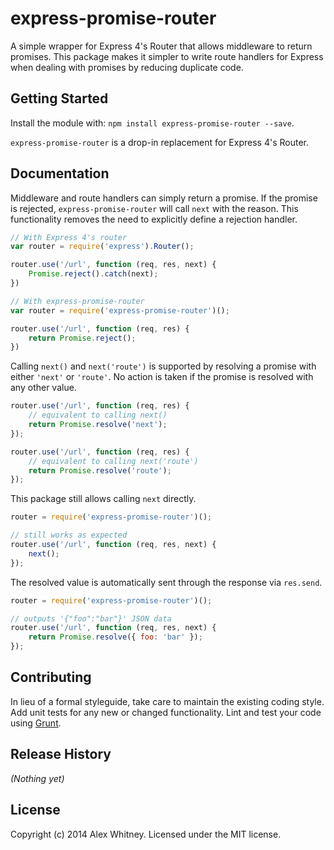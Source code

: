 # express-promise-router

A simple wrapper for Express 4's Router that allows middleware to return promises. This package makes it simpler to
write route handlers for Express when dealing with promises by reducing duplicate code.

## Getting Started
Install the module with: `npm install express-promise-router --save`.

`express-promise-router` is a drop-in replacement for Express 4's Router.


## Documentation

Middleware and route handlers can simply return a promise. If the promise is rejected, ```express-promise-router``` will
call ```next``` with the reason. This functionality removes the need to explicitly define a rejection handler.
```javascript
// With Express 4's router
var router = require('express').Router();

router.use('/url', function (req, res, next) {
    Promise.reject().catch(next);
})

// With express-promise-router
var router = require('express-promise-router')();

router.use('/url', function (req, res) {
    return Promise.reject();
})
```

Calling ```next()``` and ```next('route')``` is supported by resolving a promise with either ```'next'``` or
```'route'```. No action is taken if the promise is resolved with any other value.
```javascript
router.use('/url', function (req, res) {
    // equivalent to calling next()
    return Promise.resolve('next');
});

router.use('/url', function (req, res) {
    // equivalent to calling next('route')
    return Promise.resolve('route');
});
```

This package still allows calling ```next``` directly.
```javascript
router = require('express-promise-router')();

// still works as expected
router.use('/url', function (req, res, next) {
    next();
});
```

The resolved value is automatically sent through the response via `res.send`.
```javascript
router = require('express-promise-router')();

// outputs '{"foo":"bar"}' JSON data
router.use('/url', function (req, res, next) {
    return Promise.resolve({ foo: 'bar' });
});
```


## Contributing
In lieu of a formal styleguide, take care to maintain the existing coding style. Add unit tests for any new or changed functionality. Lint and test your code using [Grunt](http://gruntjs.com/).

## Release History
_(Nothing yet)_

## License
Copyright (c) 2014 Alex Whitney. Licensed under the MIT license.
